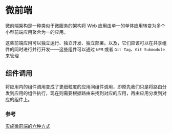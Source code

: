 # 微前端

微前端架构是一种类似于微服务的架构将 Web 应用由单一的单体应用转变为多个小型前端应用聚合为一的应用。

这些前端应用可以独立运行、独立开发、独立部署。以及，它们应该可以在共享组件的同时进行并行开发——这些组件可以通过 `NPM` 或者 `Git Tag`、`Git Submodule` 来管理

## 组件调用

将应用内的组件调用变成了更细粒度的应用间组件调用，即原先我们只是将路由分发到应用的组件执行，现在则需要根据路由来找到对应的应用，再由应用分发到对应的组件上。

### 参考

[实施微前端的六种方式](https://juejin.im/post/6844903636774961165)